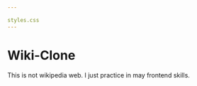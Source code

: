 ```yaml
---

styles.css
---
```

# Wiki-Clone
This is not wikipedia web. I just practice in may frontend skills.
